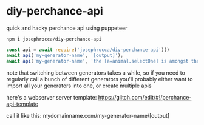 # diy-perchance-api

quick and hacky perchance api using puppeteer

```
npm i josephrocca/diy-perchance-api
```

```js
const api = await require('josephrocca/diy-perchance-api')()
await api('my-generator-name', '[output]');
await api('my-generator-name', 'the [a=animal.selectOne] is amongst the other [a.pluralForm]]');
```

note that switching between generators takes a while, so if you need to regularly call a bunch of different generators you'll probably either want to import all your generators into one, or create multiple apis

here's a webserver server template: https://glitch.com/edit/#!/perchance-api-template

call it like this: mydomainname.com/my-generator-name/[output]

